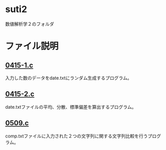 # suti2
数値解析学２のフォルダ

# ファイル説明
## [0415-1.c](https://github.com/hiro2001/suti2/blob/main/0415-1.c)
入力した数のデータをdate.txtにランダム生成するプログラム。

## [0415-2.c](https://github.com/hiro2001/suti2/blob/main/0415-2.c)
date.txtファイルの平均、分散、標準偏差を算出するプログラム。

## [0509.c](https://github.com/hiro2001/suti2/blob/main/0509.c)
comp.txtファイルに入力された２つの文字列に関する文字列比較を行うプログラム。

